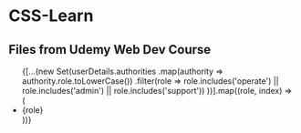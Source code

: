 # CSS-Learn
Files from Udemy Web Dev Course
- 
 <ul>
        {[...(new Set(userDetails.authorities
          .map(authority => authority.role.toLowerCase())
          .filter(role => role.includes('operate') || role.includes('admin') || role.includes('support'))
        ))].map((role, index) => (
          <li key={index}>{role}</li>
        ))}
      </ul>
